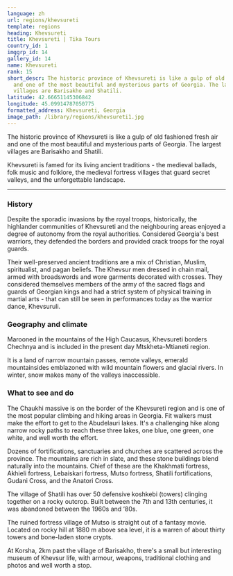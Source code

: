 ```yaml
---
language: zh
url: regions/khevsureti
template: regions
heading: Khevsureti
title: Khevsureti | Tika Tours
country_id: 1
imggrp_id: 14
gallery_id: 14
name: Khevsureti
rank: 15
short_descr: The historic province of Khevsureti is like a gulp of old fashioned fresh air
  and one of the most beautiful and mysterious parts of Georgia. The largest
  villages are Barisakho and Shatili.
latitude: 42.66651145306842
longitude: 45.09914787050775
formatted_address: Khevsureti, Georgia
image_path: /library/regions/khevsureti1.jpg
---
```

<div class="row content-row"><!-- 1172 (1)-->

</div>

<div class="row content-row"><!-- 1173 (2)-->
<div class="col-xs-12 col-sm-6 col-md-6"><!-- 1562 -->

The historic province of Khevsureti is like a gulp of old fashioned fresh air and
one of the most beautiful and mysterious parts of Georgia. The largest villages
are Barisakho and Shatili.

</div>

<div class="col-xs-12 col-sm-6 col-md-6"><!-- 1563 -->

Khevsureti is famed for its living ancient traditions \- the medieval ballads, folk
music and folklore, the medieval fortress villages that guard secret valleys, and
the unforgettable landscape.

</div>

</div>

<div class="row content-row"><!-- 1174 (3)-->
<div class="col-xs-12"><!-- 1564 -->

* * *

</div>

</div>

<div class="row content-row"><!-- 1175 (4)-->
<div class="col-xs-12 col-sm-6 col-md-6"><!-- 1565 -->

### History


Despite the sporadic invasions by the royal troops, historically, the highlander
communities of Khevsureti and the neighbouring areas enjoyed a degree of autonomy
from the royal authorities. Considered Georgia's best warriors, they defended the
borders and provided crack troops for the royal guards.

Their well\-preserved ancient traditions are a mix of Christian, Muslim, spiritualist,
and pagan beliefs. The Khevsur men dressed in chain mail, armed with broadswords
and wore garments decorated with crosses. They considered themselves members of
the army of the sacred flags and guards of Georgian kings and had a strict system
of physical training in martial arts \- that can still be seen in performances today
as the warrior dance, Khevsuruli.

### Geography and climate


Marooned in the mountains of the High Caucasus, Khevsureti borders Chechnya and is
included in the present day Mtskheta\-Mtianeti region.

It is a land of narrow mountain passes, remote valleys, emerald mountainsides emblazoned
with wild mountain flowers and glacial rivers. In winter, snow makes many of the
valleys inaccessible.

</div>

<div class="col-xs-12 col-sm-6 col-md-6"><!-- 1566 -->

### What to see and do


The Chaukhi massive is on the border of the Khevsureti region and is one of the most
popular climbing and hiking areas in Georgia. Fit walkers must make the effort to
get to the Abudelauri lakes. It's a challenging hike along narrow rocky paths to
reach these three lakes, one blue, one green, one white, and well worth the effort.

Dozens of fortifications, sanctuaries and churches are scattered across the province.
The mountains are rich in slate, and these stone buildings blend naturally into
the mountains. Chief of these are the Khakhmati fortress, Akhieli fortress, Lebaiskari
fortress, Mutso fortress, Shatili fortifications, Gudani Cross, and the Anatori
Cross.

The village of Shatili has over 50 defensive koshkebi (towers) clinging together
on a rocky outcrop. Built between the 7th and 13th centuries, it was abandoned between
the 1960s and ‘80s.

The ruined fortress village of Mutso is straight out of a fantasy movie. Located
on rocky hill at 1880 m above sea level, it is a warren of about thirty towers and
bone\-laden stone crypts.

At Korsha, 2km past the village of Barisakho, there's a small but interesting museum
of Khevsur life, with armour, weapons, traditional clothing and photos and well
worth a stop.

</div>

</div>
